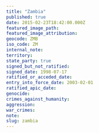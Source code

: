 ```yaml
---
title: "Zambia"
published: true
date: 2015-02-23T18:42:00.000Z
featured_image_path:
featured_image_attribution:
geocode: ZMB
iso_code: ZM
internal_note:
territory:
state_party: true
signed_but_not_ratified:
signed_date: 1998-07-17
ratified_or_acceded_date:
entry_into_force_date: 2003-02-01
ratified_apic_date:
genocide:
crimes_against_humanity:
aggression:
war_crimes:
note:
slug: zambia
---
```

